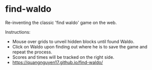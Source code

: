 # find-waldo

Re-inventing the classic 'find waldo' game on the web.

Instructions:
- Mouse over grids to unveil hidden blocks until found Waldo.
- Click on Waldo upon finding out where he is to save the game and repeat the process.
- Scores and times will be tracked on the right side.
- https://quangnguyen17.github.io/find-waldo/
